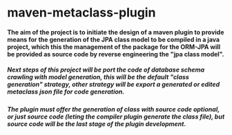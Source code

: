# maven-metaclass-plugin

#### The aim of the project is to initiate the design of a maven plugin to provide means for the generation of the JPA class model to be compiled in a java project, which this the management of the package for the ORM-JPA will be provided as source code by reverse engineering the "jpa class model".
##### Next steps of this project will be port the code of database schema crawling with model generation, this will be the default "class generation" strategy, other strategy will be export a generated or edited metaclass json file for code generation.
##### The plugin must offer the generation of class with source code optional, or just source code (leting the compiler plugin generate the class file), but source code will be the last stage of the plugin development.
